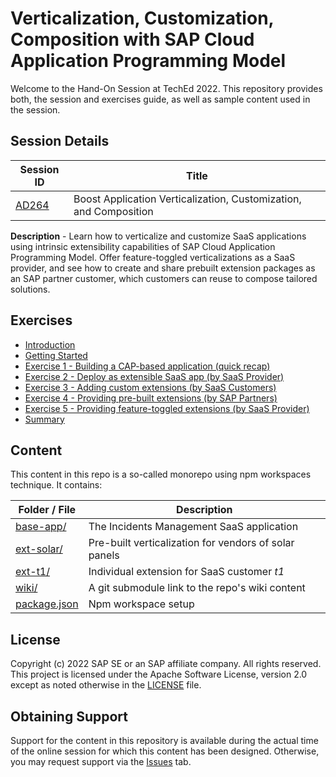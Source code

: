 # Verticalization, Customization, Composition with SAP Cloud Application Programming Model

Welcome to the Hand-On Session at TechEd 2022. This repository provides both, 
the session and exercises guide, as well as sample content used in the session.


## Session Details

| Session ID | Title                                                             |
|------------|-------------------------------------------------------------------|
| [AD264](https://go3.events.sap.com/sapteched/hybrid/2022/reg/flow/sap/saptech2022/sapteched2022catalog/page/catalog/session/1661198449398001XLB7) | Boost Application Verticalization, Customization, and Composition |

**Description** - Learn how to verticalize and customize SaaS applications using 
intrinsic extensibility capabilities of SAP Cloud Application Programming Model. 
Offer feature-toggled verticalizations as a SaaS provider, and see how to create 
and share prebuilt extension packages as an SAP partner customer, which customers 
can reuse to compose tailored solutions.


## Exercises

- [Introduction](https://github.com/SAP-samples/teched2022-AD264/wiki)
- [Getting Started](https://github.com/SAP-samples/teched2022-AD264/wiki/0.-Getting-Started)
- [Exercise 1 - Building a CAP-based application (quick recap)](https://github.com/SAP-samples/teched2022-AD264/wiki/1.-Build-a-CAP-Application)
- [Exercise 2 - Deploy as extensible SaaS app (by SaaS Provider)](https://github.com/SAP-samples/teched2022-AD264/wiki/2.-Deploy-as-SaaS)
- [Exercise 3 - Adding custom extensions (by SaaS Customers)](https://github.com/SAP-samples/teched2022-AD264/wiki/3.-Custom-Extensions)
- [Exercise 4 - Providing pre-built extensions  (by SAP Partners)](https://github.com/SAP-samples/teched2022-AD264/wiki/4.-Pre-built-Extensions)
- [Exercise 5 - Providing feature-toggled extensions (by SaaS Provider)](https://github.com/SAP-samples/teched2022-AD264/wiki/5.-Feature-Toggled-Extensions)
- [Summary](https://github.com/SAP-samples/teched2022-AD264/wiki/6.-Summary)


## Content 

This content in this repo is a so-called monorepo using npm workspaces technique. 
It contains: 

| Folder / File                                                                          | Description                                           |
|----------------------------------------------------------------------------------------|-------------------------------------------------------|
| [base-app/](https://github.com/SAP-samples/teched2022-AD264/tree/main/base-app)        | The Incidents Management SaaS application             |
| [ext-solar/](https://github.com/SAP-samples/teched2022-AD264/tree/main/ext-solar)      | Pre-built verticalization for vendors of solar panels |
| [ext-t1/](https://github.com/SAP-samples/teched2022-AD264/tree/main/ext-t1)            | Individual extension for SaaS customer _t1_           |
| [wiki/](https://github.com/SAP-samples/teched2022-AD264/wiki)                          | A git submodule link to the repo's wiki content       |
| [package.json](https://github.com/SAP-samples/teched2022-AD264/tree/main/package.json) | Npm workspace setup                                   |


## License

Copyright (c) 2022 SAP SE or an SAP affiliate company. All rights reserved. 
This project is licensed under the Apache Software License, version 2.0 except as 
noted otherwise in the [LICENSE](LICENSE) file.


## Obtaining Support

Support for the content in this repository is available during the actual time of 
the online session for which this content has been designed. Otherwise, you may 
request support via the [Issues](../../issues) tab.
